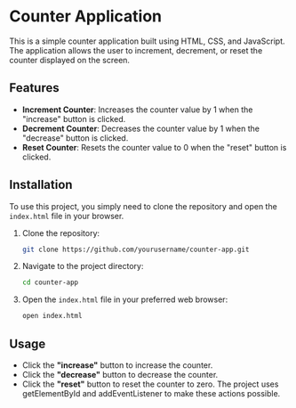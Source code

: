 # Counter Application

This is a simple counter application built using HTML, CSS, and JavaScript. The application allows the user to increment, decrement, or reset the counter displayed on the screen.

## Features

- **Increment Counter**: Increases the counter value by 1 when the "increase" button is clicked.
- **Decrement Counter**: Decreases the counter value by 1 when the "decrease" button is clicked.
- **Reset Counter**: Resets the counter value to 0 when the "reset" button is clicked.

## Installation

To use this project, you simply need to clone the repository and open the `index.html` file in your browser.

1. Clone the repository:
   ```bash
   git clone https://github.com/yourusername/counter-app.git
   ```
2. Navigate to the project directory:
   ```bash
   cd counter-app
   ```
3. Open the `index.html` file in your preferred web browser:
   ```bash
   open index.html
   ```

## Usage

- Click the **"increase"** button to increase the counter.
- Click the **"decrease"** button to decrease the counter.
- Click the **"reset"** button to reset the counter to zero.
  The project uses getElementById and addEventListener to make these actions possible.

